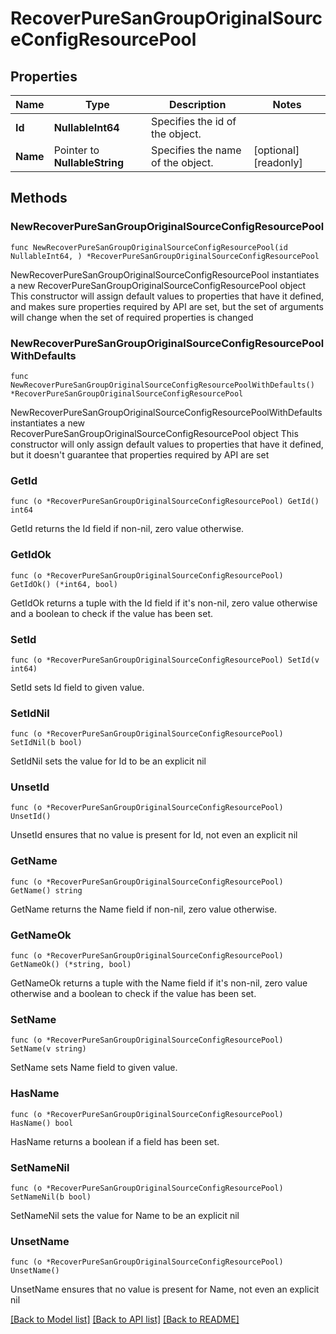 # RecoverPureSanGroupOriginalSourceConfigResourcePool

## Properties

Name | Type | Description | Notes
------------ | ------------- | ------------- | -------------
**Id** | **NullableInt64** | Specifies the id of the object. | 
**Name** | Pointer to **NullableString** | Specifies the name of the object. | [optional] [readonly] 

## Methods

### NewRecoverPureSanGroupOriginalSourceConfigResourcePool

`func NewRecoverPureSanGroupOriginalSourceConfigResourcePool(id NullableInt64, ) *RecoverPureSanGroupOriginalSourceConfigResourcePool`

NewRecoverPureSanGroupOriginalSourceConfigResourcePool instantiates a new RecoverPureSanGroupOriginalSourceConfigResourcePool object
This constructor will assign default values to properties that have it defined,
and makes sure properties required by API are set, but the set of arguments
will change when the set of required properties is changed

### NewRecoverPureSanGroupOriginalSourceConfigResourcePoolWithDefaults

`func NewRecoverPureSanGroupOriginalSourceConfigResourcePoolWithDefaults() *RecoverPureSanGroupOriginalSourceConfigResourcePool`

NewRecoverPureSanGroupOriginalSourceConfigResourcePoolWithDefaults instantiates a new RecoverPureSanGroupOriginalSourceConfigResourcePool object
This constructor will only assign default values to properties that have it defined,
but it doesn't guarantee that properties required by API are set

### GetId

`func (o *RecoverPureSanGroupOriginalSourceConfigResourcePool) GetId() int64`

GetId returns the Id field if non-nil, zero value otherwise.

### GetIdOk

`func (o *RecoverPureSanGroupOriginalSourceConfigResourcePool) GetIdOk() (*int64, bool)`

GetIdOk returns a tuple with the Id field if it's non-nil, zero value otherwise
and a boolean to check if the value has been set.

### SetId

`func (o *RecoverPureSanGroupOriginalSourceConfigResourcePool) SetId(v int64)`

SetId sets Id field to given value.


### SetIdNil

`func (o *RecoverPureSanGroupOriginalSourceConfigResourcePool) SetIdNil(b bool)`

 SetIdNil sets the value for Id to be an explicit nil

### UnsetId
`func (o *RecoverPureSanGroupOriginalSourceConfigResourcePool) UnsetId()`

UnsetId ensures that no value is present for Id, not even an explicit nil
### GetName

`func (o *RecoverPureSanGroupOriginalSourceConfigResourcePool) GetName() string`

GetName returns the Name field if non-nil, zero value otherwise.

### GetNameOk

`func (o *RecoverPureSanGroupOriginalSourceConfigResourcePool) GetNameOk() (*string, bool)`

GetNameOk returns a tuple with the Name field if it's non-nil, zero value otherwise
and a boolean to check if the value has been set.

### SetName

`func (o *RecoverPureSanGroupOriginalSourceConfigResourcePool) SetName(v string)`

SetName sets Name field to given value.

### HasName

`func (o *RecoverPureSanGroupOriginalSourceConfigResourcePool) HasName() bool`

HasName returns a boolean if a field has been set.

### SetNameNil

`func (o *RecoverPureSanGroupOriginalSourceConfigResourcePool) SetNameNil(b bool)`

 SetNameNil sets the value for Name to be an explicit nil

### UnsetName
`func (o *RecoverPureSanGroupOriginalSourceConfigResourcePool) UnsetName()`

UnsetName ensures that no value is present for Name, not even an explicit nil

[[Back to Model list]](../README.md#documentation-for-models) [[Back to API list]](../README.md#documentation-for-api-endpoints) [[Back to README]](../README.md)


